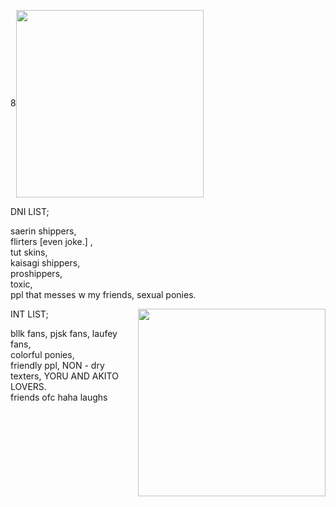 8<img align="center" width="300" height="auto" src="https://files.catbox.moe/igo9k3.jpg">

DNI LIST;
   
   saerin shippers,   
   flirters [even joke.] ,   
   tut skins,   
   kaisagi shippers,   
   proshippers,   
   toxic,    
   ppl that messes w my friends, 
   sexual ponies. 

<img align="right" width="300" height="auto" src="https://files.catbox.moe/u99xtr.jpeg">

INT LIST;
   
   bllk fans,
   pjsk fans,
   laufey fans,  
   colorful ponies,    
   friendly ppl, 
   NON - dry texters, 
   YORU AND AKITO LOVERS.  
   friends ofc haha laughs
